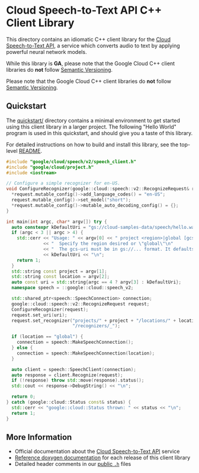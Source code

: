 # Cloud Speech-to-Text API C++ Client Library

This directory contains an idiomatic C++ client library for the
[Cloud Speech-to-Text API][cloud-service-docs], a service which converts audio
to text by applying powerful neural network models.

While this library is **GA**, please note that the Google Cloud C++ client
libraries do **not** follow [Semantic Versioning](https://semver.org/).

Please note that the Google Cloud C++ client libraries do **not** follow
[Semantic Versioning](https://semver.org/).

## Quickstart

The [quickstart/](quickstart/README.md) directory contains a minimal environment
to get started using this client library in a larger project. The following
"Hello World" program is used in this quickstart, and should give you a taste of
this library.

For detailed instructions on how to build and install this library, see the
top-level [README](/README.md#building-and-installing).

<!-- inject-quickstart-start -->

```cc
#include "google/cloud/speech/v2/speech_client.h"
#include "google/cloud/project.h"
#include <iostream>

// Configure a simple recognizer for en-US.
void ConfigureRecognizer(google::cloud::speech::v2::RecognizeRequest& request) {
  *request.mutable_config()->add_language_codes() = "en-US";
  request.mutable_config()->set_model("short");
  *request.mutable_config()->mutable_auto_decoding_config() = {};
}

int main(int argc, char* argv[]) try {
  auto constexpr kDefaultUri = "gs://cloud-samples-data/speech/hello.wav";
  if (argc < 3 || argc > 4) {
    std::cerr << "Usage: " << argv[0] << " project <region>|global [gcs-uri]\n"
              << "  Specify the region desired or \"global\"\n"
              << "  The gcs-uri must be in gs://... format. It defaults to "
              << kDefaultUri << "\n";
    return 1;
  }
  std::string const project = argv[1];
  std::string const location = argv[2];
  auto const uri = std::string{argc == 4 ? argv[3] : kDefaultUri};
  namespace speech = ::google::cloud::speech_v2;

  std::shared_ptr<speech::SpeechConnection> connection;
  google::cloud::speech::v2::RecognizeRequest request;
  ConfigureRecognizer(request);
  request.set_uri(uri);
  request.set_recognizer("projects/" + project + "/locations/" + location +
                         "/recognizers/_");

  if (location == "global") {
    connection = speech::MakeSpeechConnection();
  } else {
    connection = speech::MakeSpeechConnection(location);
  }

  auto client = speech::SpeechClient(connection);
  auto response = client.Recognize(request);
  if (!response) throw std::move(response).status();
  std::cout << response->DebugString() << "\n";

  return 0;
} catch (google::cloud::Status const& status) {
  std::cerr << "google::cloud::Status thrown: " << status << "\n";
  return 1;
}
```

<!-- inject-quickstart-end -->

## More Information

- Official documentation about the
  [Cloud Speech-to-Text API][cloud-service-docs] service
- [Reference doxygen documentation][doxygen-link] for each release of this
  client library
- Detailed header comments in our [public `.h`][source-link] files

[cloud-service-docs]: https://cloud.google.com/speech
[doxygen-link]: https://cloud.google.com/cpp/docs/reference/speech/latest/
[source-link]: https://github.com/googleapis/google-cloud-cpp/tree/main/google/cloud/speech
